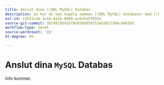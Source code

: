 ```yaml
---
title: Anslut dina [!DNL MySQL] Databas
description: Se hur du kan koppla samman [!DNL MySQL] databaser med [!DNL Commerce Intelligence].
exl-id: 22632cab-3c44-4a1b-8809-ac6cba5f655a
source-git-commit: 3bf4829543579d939d959753eb3017364c6465bd
workflow-type: tm+mt
source-wordcount: '15'
ht-degree: 0%

---
```


# Anslut dina `MySQL` Databas

Info kommer.
